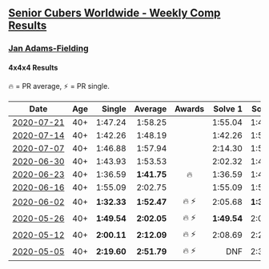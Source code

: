<style>table {white-space: nowrap;}</style>

## [Senior Cubers Worldwide - Weekly Comp Results](/scw-comp/results/)
### [Jan Adams-Fielding](README.md)
#### 4x4x4 Results

<span style="white-space: nowrap;">🔥 = PR average</span>, <span style="white-space: nowrap;">⚡ = PR single</span>.

| Date | Age | Single | Average | Awards | Solve 1 | Solve 2 | Solve 3 | Solve 4 | Solve 5 | Video |
| :--: | :--: | --: | --: | :--: | --: | --: | --: | --: | --: | :-- |
| [2020-07-21](../../results/2020-07-21/444.md) | 40+ | 1:47.24 | 1:58.25 |  | 1:55.04 | 1:47.24 | 2:12.47 | DNS | DNS | [Desktop](https://www.facebook.com/events/3081159145282455/permalink/3100662376665465) / [Mobile](https://m.facebook.com/events/3081159145282455?view=permalink&id=3100662376665465) |
| [2020-07-14](../../results/2020-07-14/444.md) | 40+ | 1:42.26 | 1:48.19 |  | 1:42.26 | 1:56.87 | 1:45.43 | DNS | DNS | [Desktop](https://www.facebook.com/events/2729568740635198/permalink/2734955343429871) / [Mobile](https://m.facebook.com/events/2729568740635198?view=permalink&id=2734955343429871) |
| [2020-07-07](../../results/2020-07-07/444.md) | 40+ | 1:46.88 | 1:57.94 |  | 2:14.30 | 1:52.65 | 1:46.88 | DNS | DNS | [Desktop](https://www.facebook.com/events/307625317040136/permalink/311905029945498) / [Mobile](https://m.facebook.com/events/307625317040136?view=permalink&id=311905029945498) |
| [2020-06-30](../../results/2020-06-30/444.md) | 40+ | 1:43.93 | 1:53.53 |  | 2:02.32 | 1:43.93 | 1:54.33 | DNS | DNS | [Desktop](https://www.facebook.com/events/284746466306313/permalink/289182882529338) / [Mobile](https://m.facebook.com/events/284746466306313?view=permalink&id=289182882529338) |
| [2020-06-23](../../results/2020-06-23/444.md) | 40+ | 1:36.59 | **1:41.75** | 🔥 | 1:36.59 | 1:40.77 | 1:47.88 | DNS | DNS | [Desktop](https://www.facebook.com/jan.adamsfielding/videos/10157164509736889) / [Mobile](https://m.facebook.com/jan.adamsfielding/videos/10157164509736889) |
| [2020-06-16](../../results/2020-06-16/444.md) | 40+ | 1:55.09 | 2:02.75 |  | 1:55.09 | 1:58.89 | 2:14.28 | DNS | DNS | [Desktop](https://www.facebook.com/events/256188575607890/permalink/260407395186008) / [Mobile](https://m.facebook.com/events/256188575607890?view=permalink&id=260407395186008) |
| [2020-06-02](../../results/2020-06-02/444.md) | 40+ | **1:32.33** | **1:52.47** | 🔥 ⚡ | 2:05.68 | **1:32.33** | 1:59.40 | DNS | DNS | [Desktop](https://www.facebook.com/events/573401076937046/permalink/578462709764216) / [Mobile](https://m.facebook.com/events/573401076937046?view=permalink&id=578462709764216) |
| [2020-05-26](../../results/2020-05-26/444.md) | 40+ | **1:49.54** | **2:02.05** | 🔥 ⚡ | **1:49.54** | 2:07.48 | 2:09.14 | DNS | DNS | [Desktop](https://www.facebook.com/events/637852836799991/permalink/641708466414428) / [Mobile](https://m.facebook.com/events/637852836799991?view=permalink&id=641708466414428) |
| [2020-05-12](../../results/2020-05-12/444.md) | 40+ | **2:00.11** | **2:12.09** | 🔥 ⚡ | 2:08.69 | 2:27.46 | **2:00.11** | DNS | DNS | [Desktop](https://www.facebook.com/events/276138643524223/permalink/279813449823409) / [Mobile](https://m.facebook.com/events/276138643524223?view=permalink&id=279813449823409) |
| [2020-05-05](../../results/2020-05-05/444.md) | 40+ | **2:19.60** | **2:51.79** | 🔥 ⚡ | DNF | 2:30.76 | 2:56.15 | 3:08.47 | **2:19.60** | [Desktop](https://www.facebook.com/events/557526585195168/permalink/562206448060515) / [Mobile](https://m.facebook.com/events/557526585195168?view=permalink&id=562206448060515) |


<!-- Global site tag (gtag.js) - Google Analytics -->
<script async src="https://www.googletagmanager.com/gtag/js?id=UA-86348435-3"></script>
<script>window.dataLayer = window.dataLayer || []; function gtag() {dataLayer.push(arguments);} gtag('js', new Date()); gtag('config', 'UA-86348435-3');</script>
